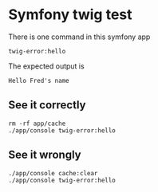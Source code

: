# Symfony twig test

There is one command in this symfony app

`twig-error:hello`

The expected output is

`Hello Fred's name`

## See it correctly

    rm -rf app/cache
    ./app/console twig-error:hello

## See it wrongly

    ./app/console cache:clear
    ./app/console twig-error:hello
